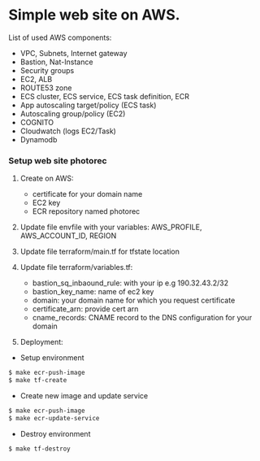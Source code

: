 # Simple web site on AWS.

List of used AWS components:
- VPC, Subnets, Internet gateway
- Bastion, Nat-Instance
- Security groups
- EC2, ALB
- ROUTE53 zone
- ECS cluster, ECS service, ECS task definition, ECR
- App autoscaling target/policy (ECS task)
- Autoscaling group/policy (EC2)
- COGNITO
- Cloudwatch (logs EC2/Task)
- Dynamodb

### Setup web site photorec

1) Create on AWS:
	- certificate for your domain name
	- EC2 key
	- ECR repository named photorec

2) Update file envfile with your variables: AWS_PROFILE, AWS_ACCOUNT_ID, REGION

3) Update file terraform/main.tf for tfstate location

4) Update file terraform/variables.tf: 
	- bastion_sq_inbaound_rule: with your ip e.g 190.32.43.2/32
	- bastion_key_name: name of ec2 key
	- domain: your domain name for which you request certificate
	- certificate_arn: provide cert arn
	- cname_records: CNAME record to the DNS configuration for your domain

5) Deployment:
* Setup environment
```bash
$ make ecr-push-image
$ make tf-create 
```
* Create new image and update service
```bash
$ make ecr-push-image
$ make ecr-update-service
``` 
* Destroy environment
```bash
$ make tf-destroy
```
